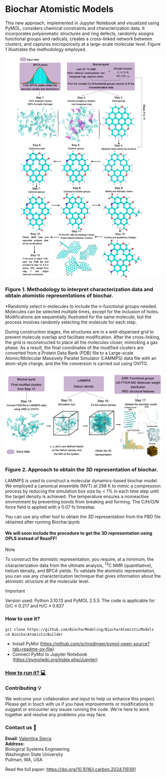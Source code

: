 # Biochar Atomistic Models
This new approach, implemented in Jupyter Notebook and visualized using PyMOL, considers chemical constraints and characterization data. It incorporates polyaromatic structures and ring defects, randomly assigns functional groups and radicals, creates a cross-linked network between clusters, and captures microporosity at a large-scale molecular level. Figure 1 illustrates the methodology employed.

![plot](./Figures/1.png)
### Figure 1. Methodology to interpret characterization data and obtain atomistic representations of biochar. 
*Randomly select n-molecules to include the n-functional groups needed. Molecules can be selected multiple times, except for the inclusion of holes. 
Modifications are sequentially illustrated for the same molecule, but the process involves randomly selecting the molecule for each step. 

During construction stages, the structures are in a well-dispersed grid to prevent molecule overlap and facilitate modification. After the cross-linking, the grid is reconstructed to place all the molecules closer, mimicking a gas phase. As a result, the final coordinates of the modified clusters are converted from a Protein Data Bank (PDB) file to a Large-scale Atomic/Molecular Massively Parallel Simulator (LAMMPS) data file with an atom-style charge, and the file conversion is carried out using OVITO. 

![plot](./Figures/2.png)
### Figure 2. Approach to obtain the 3D representation of biochar. 

LAMMPS is used to construct a molecular dynamics-based biochar model. We employed a canonical ensemble (NVT) at 298 K to mimic a compression process by reducing the simulation box size by < 1% in each time step until the target density is achieved. The temperature ensures a nonreactive environment by preventing bonds from breaking and forming. The C/H/O/N force field is applied with a 0.07 fs timestep.

You can use any other tool to obtain the 3D representation from the PBD file obtained after running Biochar.ipynb 
#### We will soon include the procedure to get the 3D representation using OPLS instead of ReaxFF!

> [!NOTE]
> To construct the atomistic representation, you require, at a minimum, the characterization data from the ultimate analysis, <sup>13</sup>C NMR (quantitative), helium density, and BPCA yields. To validate the atomistic representation, you can use any characterization technique that gives information about the atomistic structure at the molecular level.

> [!IMPORTANT]
> Version used: Python 3.10.13 and PyMOL 2.5.5. The code is applicable for O/C ≤ 0.217 and H/C ≤ 0.627

### How to use it?

```
git clone https://github.com/BiocharModeling/BiocharAtomisticModels
cd BiocharAtomisticBuilder
```
- Install PyMol (https://github.com/schrodinger/pymol-open-source?tab=readme-ov-file)
- Connect PyMol to Jupyter Notebook (https://pymolwiki.org/index.php/Jupyter)

###  [How to run it? :computer:](https://www.youtube.com/watch?v=V4YJs-slrXk)

### Contributing :bulb:
We welcome your collaboration and input to help us enhance this project. Please get in touch with us if you have improvements or modifications to suggest or encounter any issues running the code. We're here to work together and resolve any problems you may face.

### Contact us :email:
**Email**: 
[Valentina Sierra](mailto:v.sierrajimenez@wsu.edu) <br>
**Address:** <br>
Biological Systems Engineering <br>
Washington State University <br> 
Pullman, WA, USA

Read the full paper:
https://doi.org/10.1016/j.carbon.2024.119391
